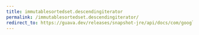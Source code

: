 ```yaml
---
title: immutablesortedset.descendingiterator
permalink: /immutablesortedset.descendingiterator/
redirect_to: https://guava.dev/releases/snapshot-jre/api/docs/com/google/common/collect/ImmutableSortedSet.html#descendingIterator--
---
```

